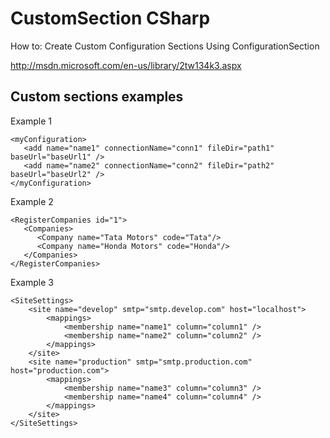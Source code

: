 CustomSection CSharp
====================

How to: Create Custom Configuration Sections Using ConfigurationSection

http://msdn.microsoft.com/en-us/library/2tw134k3.aspx

Custom sections examples
------------------------

Example 1
```
<myConfiguration>
   <add name="name1" connectionName="conn1" fileDir="path1" baseUrl="baseUrl1" />
   <add name="name2" connectionName="conn2" fileDir="path2" baseUrl="baseUrl2" />
</myConfiguration>	
```

Example 2
```
<RegisterCompanies id="1">
   <Companies>
      <Company name="Tata Motors" code="Tata"/>
      <Company name="Honda Motors" code="Honda"/>
   </Companies>
</RegisterCompanies>
```

Example 3
```
<SiteSettings>
	<site name="develop" smtp="smtp.develop.com" host="localhost">
		<mappings>
			<membership name="name1" column="column1" />
			<membership name="name2" column="column2" />
		</mappings>
	</site>
	<site name="production" smtp="smtp.production.com" host="production.com">
		<mappings>
			<membership name="name3" column="column3" />
			<membership name="name4" column="column4" />
		</mappings>
	</site>
</SiteSettings>
```


